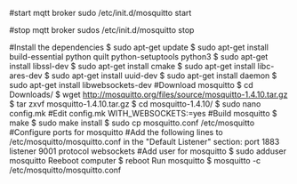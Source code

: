 
#start mqtt broker
sudo /etc/init.d/mosquitto start 

#stop mqtt broker
sudos  /etc/init.d/mosquitto stop


#Install the dependencies
	$ sudo apt-get update
	$ sudo apt-get install build-essential python quilt python-setuptools python3
	$ sudo apt-get install libssl-dev
	$ sudo apt-get install cmake
	$ sudo apt-get install libc-ares-dev
	$ sudo apt-get install uuid-dev
	$ sudo apt-get install daemon
	$ sudo apt-get install libwebsockets-dev
#Download mosquitto
	$ cd Downloads/
	$ wget http://mosquitto.org/files/source/mosquitto-1.4.10.tar.gz
	$ tar zxvf mosquitto-1.4.10.tar.gz
	$ cd mosquitto-1.4.10/
	$ sudo nano config.mk
#Edit config.mk
	WITH_WEBSOCKETS:=yes
#Build mosquitto
	$ make
	$ sudo make install
	$ sudo cp mosquitto.conf /etc/mosquitto
#Configure ports for mosquitto
#Add the following lines to /etc/mosquitto/mosquitto.conf in the "Default Listener" section:
	port 1883
	listener 9001
	protocol websockets
#Add user for mosquitto
$ sudo adduser mosquitto
Reeboot computer
$ reboot
Run mosquitto
$ mosquitto -c /etc/mosquitto/mosquitto.conf
